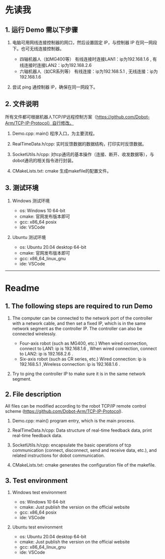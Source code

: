 # 先读我

## 1. 运行 Demo 需以下步骤
1. 电脑可用网线连接控制器的网口，然后设置固定 IP，与控制器 IP 在同一网段下。也可无线连接控制器。

   - 四轴机器人（如MG400等）     有线连接时连接LAN1：ip为192.168.1.6 , 有线连接时连接LAN2：ip为192.168.2.6
   - 六轴机器人（如CR系列等）    有线连接：ip为192.168.5.1 , 无线连接：ip为192.168.1.6
  
2. 尝试 ping 通控制器 IP，确保在同一网段下。

## 2. 文件说明

所有文件都可根据机器人TCP/IP远程控制方案（https://github.com/Dobot-Arm/TCP-IP-Protocol）自行修改。

1. Demo.cpp:             main() 程序入口，为主要流程。

2. RealTimeData.h/cpp:   实时反馈数据的数据结构，打印实时反馈数据。
   
3. SocketUtils.h/cpp:    对tcp通讯的基本操作（连接、断开、收发数据等），与dobot通讯的相关指令进行封装。

4. CMakeLists.txt:       cmake 生成makefile的配置文件。

   

## 3. 测试环境
1. Windows 测试环境
   - os: Windows 10 64-bit
   - cmake: 官网发布版本即可
   - gcc: x86_64 posix
   - ide: VSCode
  

2. Ubuntu 测试环境
   - os: Ubuntu 20.04 desktop 64-bit
   - cmake: 官网发布版本即可
   - gcc: x86_64_linux_gnu
   - ide: VSCode


---


# Readme

## 1. The following steps are required to run Demo
1. The computer can be connected to the network port of the controller with a network cable, and then set a fixed IP, which is in the same network segment as the controller IP. The controller can also be connected wirelessly.

    - Four-axis robot (such as MG400, etc.) When wired connection, connect to LAN1: ip is 192.168.1.6 , When wired connection, connect to LAN2: ip is 192.168.2.6 .
    - Six-axis robot (such as CR series, etc.) Wired connection: ip is 192.168.5.1 ,Wireless connection: ip is 192.168.1.6 .

2. Try to ping the controller IP to make sure it is in the same network segment.


## 2. File description
All files can be modified according to the robot TCP/IP remote control scheme (https://github.com/Dobot-Arm/TCP-IP-Protocol).

1. Demo.cpp: main() program entry, which is the main process.

2. RealTimeData.h/cpp: Data structure of real-time feedback data, print real-time feedback data.
   
3. SocketUtils.h/cpp: encapsulate the basic operations of tcp communication (connect, disconnect, send and receive data, etc.), and related instructions for dobot communication.

4. CMakeLists.txt: cmake generates the configuration file of the makefile.


## 3. Test environment
1. Windows test environment
   - os: Windows 10 64-bit
   - cmake: Just publish the version on the official website
   - gcc: x86_64 posix
   - ide: VSCode
  
  
2. Ubuntu test environment
   - os: Ubuntu 20.04 desktop 64-bit
   - cmake: Just publish the version on the official website
   - gcc: x86_64_linux_gnu
   - ide: VSCode